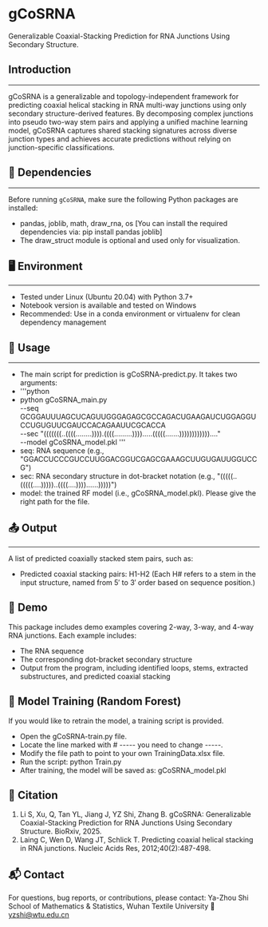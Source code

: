 # gCoSRNA
Generalizable Coaxial-Stacking Prediction for RNA Junctions Using Secondary Structure.
## Introduction
----------------
gCoSRNA is a generalizable and topology-independent framework for predicting coaxial helical stacking in RNA multi-way junctions using only secondary structure-derived features. By decomposing complex junctions into pseudo two-way stem pairs and applying a unified machine learning model, gCoSRNA captures shared stacking signatures across diverse junction types and achieves accurate predictions without relying on junction-specific classifications.
## 🔧 Dependencies
-------------------
Before running `gCoSRNA`, make sure the following Python packages are installed:
* pandas, joblib, math, draw_rna, os [You can install the required dependencies via: pip install pandas joblib]
* The draw_struct module is optional and used only for visualization.
## 🖥 Environment
-----------------
* Tested under Linux (Ubuntu 20.04) with Python 3.7+
* Notebook version is available and tested on Windows
* Recommended: Use in a conda environment or virtualenv for clean dependency management
## 🚀 Usage
-----------------
* The main script for prediction is gCoSRNA-predict.py. It takes two arguments:
* '''python
* python gCoSRNA_main.py \
  --seq GCGGAUUUAGCUCAGUUGGGAGAGCGCCAGACUGAAGAUCUGGAGGUCCUGUGUUCGAUCCACAGAAUUCGCACCA \
  --sec "(((((((..((((........)))).((((.........)))).....(((((.......))))))))))))...." \
  --model gCoSRNA_model.pkl
'''
* seq: RNA sequence (e.g., "GGACCUCCCGUCCUUGGACGGUCGAGCGAAAGCUUGUGAUUGGUCCG")
* sec: RNA secondary structure in dot-bracket notation (e.g., "(((((..(((((....)))))..((((....))))......)))))")
* model: the trained RF model (i.e., gCoSRNA_model.pkl). Please give the right path for the file.
## 📤 Output
-----------------
A list of predicted coaxially stacked stem pairs, such as:
* Predicted coaxial stacking pairs: H1-H2 (Each H# refers to a stem in the input structure, named from 5′ to 3′ order based on sequence position.)
## 🧪 Demo
This package includes demo examples covering 2-way, 3-way, and 4-way RNA junctions. Each example includes:
* The RNA sequence
* The corresponding dot-bracket secondary structure
* Output from the program, including identified loops, stems, extracted substructures, and predicted coaxial stacking
## 🔧 Model Training (Random Forest)
If you would like to retrain the model, a training script is provided.
* Open the gCoSRNA-train.py file.
* Locate the line marked with # ----- you need to change -----.
* Modify the file path to point to your own TrainingData.xlsx file.
* Run the script: python Train.py
* After training, the model will be saved as: gCoSRNA_model.pkl

## 📄 Citation
1. Li S, Xu, Q, Tan YL, Jiang J, YZ Shi, Zhang B. gCoSRNA: Generalizable Coaxial-Stacking Prediction for RNA Junctions Using Secondary Structure. BioRxiv, 2025.
2. Laing C, Wen D, Wang JT, Schlick T. Predicting coaxial helical stacking in RNA junctions. Nucleic Acids Res, 2012;40(2):487-498.

## 📬 Contact
For questions, bug reports, or contributions, please contact:
Ya-Zhou Shi
School of Mathematics & Statistics, Wuhan Textile University
📧 yzshi@wtu.edu.cn
